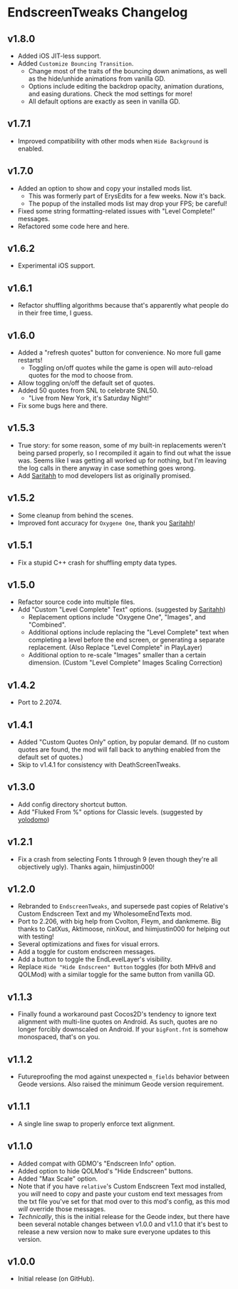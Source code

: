 # EndscreenTweaks Changelog
## v1.8.0
- Added iOS JIT-less support.
- Added `Customize Bouncing Transition`.
  - Change most of the traits of the bouncing down animations, as well as the hide/unhide animations from vanilla GD.
  - Options include editing the backdrop opacity, animation durations, and easing durations. Check the mod settings for more!
  - All default options are exactly as seen in vanilla GD.
## v1.7.1
- Improved compatibility with other mods when `Hide Background` is enabled.
## v1.7.0
- Added an option to show and copy your installed mods list.
  - This was formerly part of ErysEdits for a few weeks. Now it's back.
  - The popup of the installed mods list may drop your FPS; be careful!
- Fixed some string formatting-related issues with "Level Complete!" messages.
- Refactored some code here and here.
## v1.6.2
- Experimental iOS support.
## v1.6.1
- Refactor shuffling algorithms because that's apparently what people do in their free time, I guess.
## v1.6.0
- Added a "refresh quotes" button for convenience. No more full game restarts!
    - Toggling on/off quotes while the game is open will auto-reload quotes for the mod to choose from.
- Allow toggling on/off the default set of quotes.
- Added 50 quotes from SNL to celebrate SNL50.
    - "Live from New York, it's Saturday Night!"
- Fix some bugs here and there.
## v1.5.3
- True story: for some reason, some of my built-in replacements weren't being parsed properly, so I recompiled it again to find out what the issue was. Seems like I was getting all worked up for nothing, but I'm leaving the log calls in there anyway in case something goes wrong.
- Add [Saritahh](https://github.com/DeepRsnanceX) to mod developers list as originally promised.
## v1.5.2
- Some cleanup from behind the scenes.
- Improved font accuracy for `Oxygene One`, thank you [Saritahh](https://github.com/DeepRsnanceX)!
## v1.5.1
- Fix a stupid C++ crash for shuffling empty data types.
## v1.5.0
- Refactor source code into multiple files.
- Add "Custom "Level Complete" Text" options. (suggested by [Saritahh](https://github.com/DeepRsnanceX))
  - Replacement options include "Oxygene One", "Images", and "Combined".
  - Additional options include replacing the "Level Complete" text when completing a level before the end screen, or generating a separate replacement. (Also Replace "Level Complete" in PlayLayer)
  - Additional option to re-scale "Images" smaller than a certain dimension. (Custom "Level Complete" Images Scaling Correction)
## v1.4.2
- Port to 2.2074.
## v1.4.1
- Added "Custom Quotes Only" option, by popular demand. (If no custom quotes are found, the mod will fall back to anything enabled from the default set of quotes.)
- Skip to v1.4.1 for consistency with DeathScreenTweaks.
## v1.3.0
- Add config directory shortcut button.
- Add "Fluked From %" options for Classic levels. (suggested by [yolodomo](https://discord.com/users/708984489283682327))
## v1.2.1
- Fix a crash from selecting Fonts 1 through 9 (even though they're all objectively ugly). Thanks again, hiimjustin000!
## v1.2.0
- Rebranded to `EndscreenTweaks`, and supersede past copies of Relative's Custom Endscreen Text and my WholesomeEndTexts mod.
- Port to 2.206, with big help from Cvolton, Fleym, and dankmeme. Big thanks to CatXus, Aktimoose, ninXout, and hiimjustin000 for helping out with testing!
- Several optimizations and fixes for visual errors.
- Add a toggle for custom endscreen messages.
- Add a button to toggle the EndLevelLayer's visibility.
- Replace `Hide "Hide Endscreen" Button` toggles (for both MHv8 and QOLMod) with a similar toggle for the same button from vanilla GD.
## v1.1.3
- Finally found a workaround past Cocos2D's tendency to ignore text alignment with multi-line quotes on Android. As such, quotes are no longer forcibly downscaled on Android. If your `bigFont.fnt` is somehow monospaced, that's on you.
## v1.1.2
- Futureproofing the mod against unexpected `m_fields` behavior between Geode versions. Also raised the minimum Geode version requirement.
## v1.1.1
- A single line swap to properly enforce text alignment.
## v1.1.0
- Added compat with GDMO's "Endscreen Info" option.
- Added option to hide QOLMod's "Hide Endscreen" buttons.
- Added "Max Scale" option.
- Note that if you have `relative`'s Custom Endscreen Text mod installed, you *will* need to copy and paste your custom end text messages from the txt file you've set for that mod over to this mod's config, as this mod *will* override those messages.
- *Technically*, this is the initial release for the Geode index, but there have been several notable changes between v1.0.0 and v1.1.0 that it's best to release a new version now to make sure everyone updates to this version.
## v1.0.0
- Initial release (on GitHub).